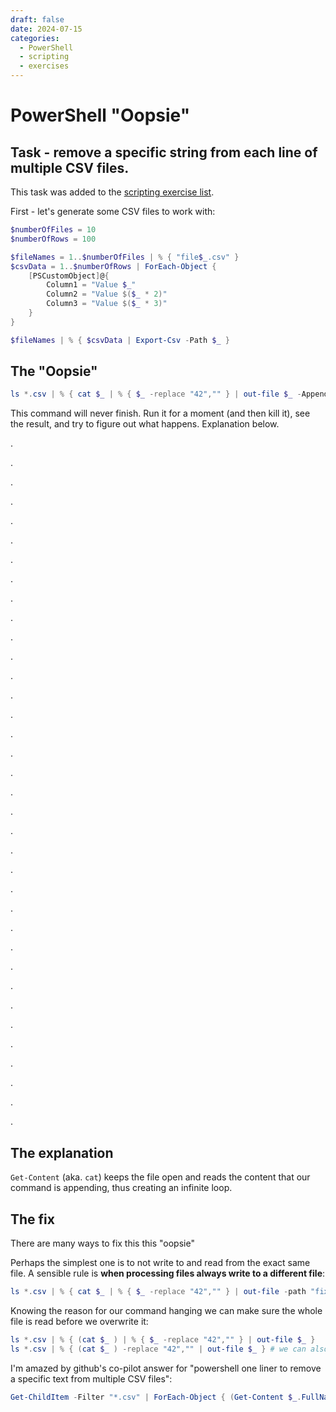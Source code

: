 ```yaml
---
draft: false
date: 2024-07-15
categories:
  - PowerShell
  - scripting
  - exercises
---
```


# PowerShell "Oopsie"

## Task - remove a specific string from each line of multiple CSV files.

This task was added to the [scripting exercise list](post02.md).

First - let's generate some CSV files to work with:
```PowerShell
$numberOfFiles = 10
$numberOfRows = 100

$fileNames = 1..$numberOfFiles | % { "file$_.csv" }
$csvData = 1..$numberOfRows | ForEach-Object {
    [PSCustomObject]@{
        Column1 = "Value $_"
        Column2 = "Value $($_ * 2)"
        Column3 = "Value $($_ * 3)"
    }
}

$fileNames | % { $csvData | Export-Csv -Path $_ }
```

## The "Oopsie"
```PowerShell
ls *.csv | % { cat $_ | % { $_ -replace "42","" } | out-file $_ -Append }
```

This command will never finish. Run it for a moment (and then kill it), see the result, and try to figure out what happens. Explanation below.

.

.

.

.

.

.

.

.

.

.

.

.

.

.

.

.

.

.

.

.

.

.

.

.

.

.

.

.

.

.

.

.

.

.

.

.

## The explanation
`Get-Content` (aka. `cat`) keeps the file open and reads the content that our command is appending, thus creating an infinite loop.


## The fix

There are many ways to fix this this "oopsie"

Perhaps the simplest one is to not write to and read from the exact same file. A sensible rule is __when processing files always write to a different file__:

```PowerShell
ls *.csv | % { cat $_ | % { $_ -replace "42","" } | out-file -path "fixed$($_.Name)" }
```

Knowing the reason for our command hanging we can make sure the whole file is read before we overwrite it:
```PowerShell
ls *.csv | % { (cat $_ ) | % { $_ -replace "42","" } | out-file $_ }
ls *.csv | % { (cat $_ ) -replace "42","" | out-file $_ } # we can also use -replace as an array operator
```

I'm amazed by github's co-pilot answer for "powershell one liner to remove a specific text from multiple CSV files":

```PowerShell
Get-ChildItem -Filter "*.csv" | ForEach-Object { (Get-Content $_.FullName) -replace "string_to_replace", "replacement_string" | Set-Content $_.FullName }
```

